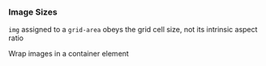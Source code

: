 ### Image Sizes

`img` assigned to a `grid-area` obeys the grid cell size,
not its intrinsic aspect ratio

Wrap images in a container element
